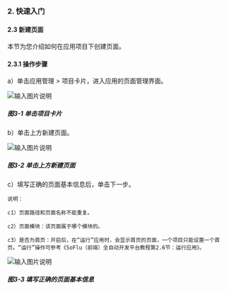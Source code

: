 ### 2. 快速入门

#### 2.3 新建页面

本节为您介绍如何在应用项目下创建页面。

#### 2.3.1 操作步骤

a）单击应用管理 > 项目卡片，进入应用的页面管理界面。

![输入图片说明](../../../images/%20SoFlu%EF%BC%88%E5%89%8D%E7%AB%AF%EF%BC%89%E5%85%A8%E8%87%AA%E5%8A%A8%E5%BC%80%E5%8F%91%E5%B9%B3%E5%8F%B0%E6%95%99%E7%A8%8B/1.%20%E6%9C%80%E6%96%B0%E7%89%88%E6%9C%AC%20-%20%E6%9B%B4%E6%96%B0%E6%97%A5%E6%9C%9F%20-%202023.01.10/2.%E5%BF%AB%E9%80%9F%E5%85%A5%E9%97%A8/3-1.png)

##### 图3-1 单击项目卡片

b）单击上方新建页面。

![输入图片说明](../../../images/%20SoFlu%EF%BC%88%E5%89%8D%E7%AB%AF%EF%BC%89%E5%85%A8%E8%87%AA%E5%8A%A8%E5%BC%80%E5%8F%91%E5%B9%B3%E5%8F%B0%E6%95%99%E7%A8%8B/1.%20%E6%9C%80%E6%96%B0%E7%89%88%E6%9C%AC%20-%20%E6%9B%B4%E6%96%B0%E6%97%A5%E6%9C%9F%20-%202023.01.10/2.%E5%BF%AB%E9%80%9F%E5%85%A5%E9%97%A8/3-2.png)

##### 图3-2 单击上方新建页面


c）填写正确的页面基本信息后，单击下一步。

```
说明：

c1）页面路径和页面名称不能重复。

c2）页面模块：该页面属于哪个模块的。

c3）是否为首页：开启后，在“运行”应用时，会显示首页的页面，一个项目只能设置一个首页。“运行”操作可参考《SoFlu（前端）全自动开发平台教程第2.6节：运行应用》。
```

![输入图片说明](../../../images/%20SoFlu%EF%BC%88%E5%89%8D%E7%AB%AF%EF%BC%89%E5%85%A8%E8%87%AA%E5%8A%A8%E5%BC%80%E5%8F%91%E5%B9%B3%E5%8F%B0%E6%95%99%E7%A8%8B/1.%20%E6%9C%80%E6%96%B0%E7%89%88%E6%9C%AC%20-%20%E6%9B%B4%E6%96%B0%E6%97%A5%E6%9C%9F%20-%202023.01.10/2.%E5%BF%AB%E9%80%9F%E5%85%A5%E9%97%A8/3-3.png)

##### 图3-3 填写正确的页面基本信息
